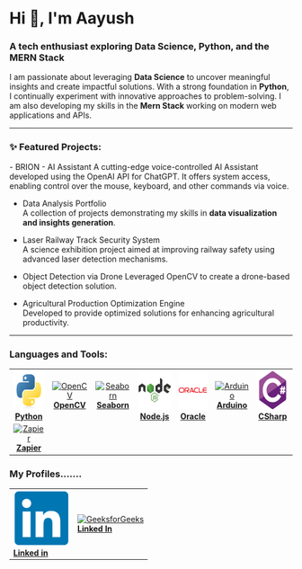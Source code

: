 <h1 align="left">Hi 👋, I'm Aayush</h1>
<h3 align="left">A tech enthusiast exploring Data Science, Python, and the MERN Stack</h3>


<p align="left">
I am passionate about leveraging <b>Data Science</b> to uncover meaningful insights and create impactful solutions.  
With a strong foundation in <b>Python</b>, I continually experiment with innovative approaches to problem-solving.  
I am also developing my skills in the <b> Mern Stack</b> working on modern web applications and APIs.  
</p>

---

<h3 align="left">✨ Featured Projects:</h3>
- BRION - AI Assistant 
  A cutting-edge voice-controlled AI Assistant developed using the OpenAI API for ChatGPT.  
  It offers system access, enabling control over the mouse, keyboard, and other commands via voice.  

- Data Analysis Portfolio  
  A collection of projects demonstrating my skills in <b>data visualization and insights generation</b>.  

- Laser Railway Track Security System  
  A science exhibition project aimed at improving railway safety using advanced laser detection mechanisms.  

- Object Detection via Drone
  Leveraged OpenCV to create a drone-based object detection solution.  

- Agricultural Production Optimization Engine  
  Developed to provide optimized solutions for enhancing agricultural productivity.

---

<h3 align="left">Languages and Tools:</h3>
<!-- ### Languages and Tools: -->

<table>
  <tr>
    <td align="center" width="140">
      <a href="https://www.python.org" target="_blank">
        <img src="https://raw.githubusercontent.com/devicons/devicon/master/icons/python/python-original.svg" width="70" height="70" alt="Python"/>
        <br/><b>Python</b>
      </a>
    </td>
    <td align="center" width="140">
      <a href="https://opencv.org/" target="_blank">
        <img src="https://www.vectorlogo.zone/logos/opencv/opencv-icon.svg" width="70" height="70" alt="OpenCV"/>
        <br/><b>OpenCV</b>
      </a>
    </td>
    <td align="center" width="140">
      <a href="https://seaborn.pydata.org/" target="_blank">
        <img src="https://seaborn.pydata.org/_images/logo-mark-lightbg.svg" width="70" height="70" alt="Seaborn"/>
        <br/><b>Seaborn</b>
      </a>
    </td>
    <td align="center" width="140">
      <a href="https://nodejs.org" target="_blank">
        <img src="https://raw.githubusercontent.com/devicons/devicon/master/icons/nodejs/nodejs-original-wordmark.svg" width="70" height="70" alt="Node.js"/>
        <br/><b>Node.js</b>
      </a>
    </td>
    <td align="center" width="140">
      <a href="https://www.oracle.com/" target="_blank">
        <img src="https://raw.githubusercontent.com/devicons/devicon/master/icons/oracle/oracle-original.svg" width="70" height="70" alt="Oracle"/>
        <br/><b>Oracle</b>
      </a>
    </td>
    <td align="center" width="140">
      <a href="https://www.arduino.cc/" target="_blank">
        <img src="https://cdn.worldvectorlogo.com/logos/arduino-1.svg" width="70" height="70" alt="Arduino"/>
        <br/><b>Arduino</b>
      </a>
    </td>
     <td align="center" width="140">
      <a href="https://www.w3schools.com/cs/" target="_blank">
        <img src="https://raw.githubusercontent.com/devicons/devicon/master/icons/csharp/csharp-original.svg" width="70" height="70" alt="C#"/>
        <br/><b>CSharp</b>
      </a>
    </td>
  </tr>
  <tr>
    <td align="center" width="140">
      <a href="https://zapier.com" target="_blank">
        <img src="https://www.vectorlogo.zone/logos/zapier/zapier-icon.svg" width="70" height="70" alt="Zapier"/>
        <br/><b>Zapier</b>
      </a>
    </td>
  </tr>
</table>

<h3 align="left">My Profiles.......</h3>
<table>
	<tr>
		<td>
			  <a href="https://www.linkedin.com/in/your-profile" target="_blank">
    			  <img src="https://raw.githubusercontent.com/devicons/devicon/master/icons/linkedin/linkedin-original.svg" alt="LinkedIn" width="100" height="100"/>
  			  <br/><b> Linked in<b></b>
  			  </a>
                </td>
			  <td>
				  <a href="https://auth.geeksforgeeks.org/user/your-profile" target="_blank">
					  <img src="https://upload.wikimedia.org/wikipedia/commons/4/43/GeeksforGeeks.svg" alt="GeeksforGeeks" width="100" height="100"/>
					  <br/> <b> Linked In </b>
				  </a>
			  </td>
			  </tr>				  
</table>
